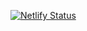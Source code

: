 [![Netlify Status](https://api.netlify.com/api/v1/badges/800934b8-bce9-40ff-8769-f56716206e30/deploy-status)](https://app.netlify.com/sites/sharp-borg-53f32d/deploys)